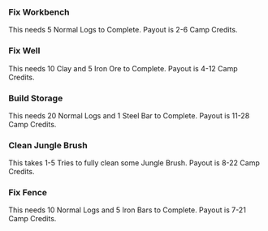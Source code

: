 ### Fix Workbench
This needs 5 Normal Logs to Complete. Payout is 2-6 Camp Credits.

### Fix Well
This needs 10 Clay and 5 Iron Ore to Complete. Payout is 4-12 Camp Credits.

### Build Storage
This needs 20 Normal Logs and 1 Steel Bar to Complete. Payout is 11-28 Camp Credits.

### Clean Jungle Brush
This takes 1-5 Tries to fully clean some Jungle Brush. Payout is 8-22 Camp Credits.

### Fix Fence
This needs 10 Normal Logs and 5 Iron Bars to Complete. Payout is 7-21 Camp Credits.
